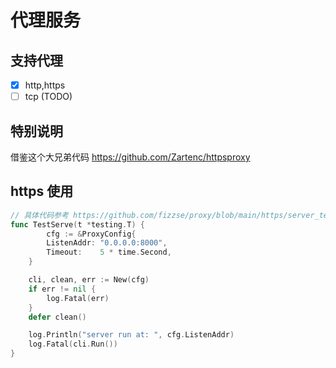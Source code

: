 # 代理服务

## 支持代理
- [x] http,https
- [ ] tcp (TODO)

## 特别说明
借鉴这个大兄弟代码 https://github.com/Zartenc/httpsproxy

## https 使用

```go
// 具体代码参考 https://github.com/fizzse/proxy/blob/main/https/server_test.go
func TestServe(t *testing.T) {
        cfg := &ProxyConfig{
        ListenAddr: "0.0.0.0:8000",
        Timeout:    5 * time.Second,
    }

    cli, clean, err := New(cfg)
    if err != nil {
        log.Fatal(err)
    }
    defer clean()

    log.Println("server run at: ", cfg.ListenAddr)
    log.Fatal(cli.Run())
}
```